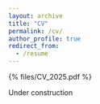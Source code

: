 ```yaml
---
layout: archive
title: "CV"
permalink: /cv/
author_profile: true
redirect_from:
  - /resume
---
```


{% files/CV_2025.pdf %}

Under construction
